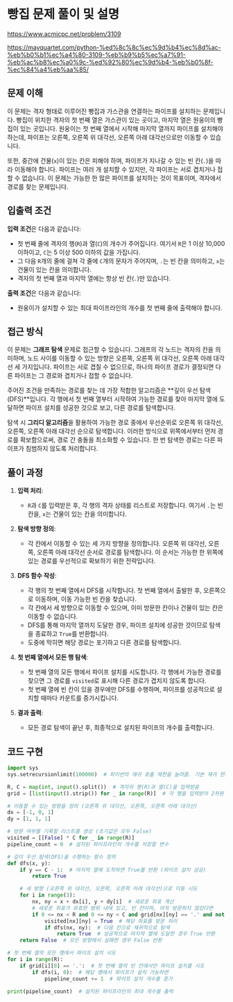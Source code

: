 # 빵집 문제 풀이 및 설명

https://www.acmicpc.net/problem/3109

https://mayquartet.com/python-%ed%8c%8c%ec%9d%b4%ec%8d%ac-%eb%b0%b1%ec%a4%80-3109-%eb%b9%b5%ec%a7%91-%eb%ac%b8%ec%a0%9c-%ed%92%80%ec%9d%b4-%eb%b0%8f-%ec%84%a4%eb%aa%85/

## 문제 이해

이 문제는 격자 형태로 이루어진 빵집과 가스관을 연결하는 파이프를 설치하는 문제입니다. 빵집이 위치한 격자의 첫 번째 열은 가스관이 있는 곳이고, 마지막 열은 원웅이의 빵집이 있는 곳입니다. 원웅이는 첫 번째 열에서 시작해 마지막 열까지 파이프를 설치해야 하는데, 파이프는 오른쪽, 오른쪽 위 대각선, 오른쪽 아래 대각선으로만 이동할 수 있습니다.

또한, 중간에 건물(`x`)이 있는 칸은 피해야 하며, 파이프가 지나갈 수 있는 빈 칸(`.`)을 따라 이동해야 합니다. 파이프는 여러 개 설치할 수 있지만, 각 파이프는 서로 겹치거나 접할 수 없습니다. 이 문제는 가능한 한 많은 파이프를 설치하는 것이 목표이며, 격자에서 경로를 찾는 문제입니다.

## 입출력 조건

**입력 조건**은 다음과 같습니다:

- 첫 번째 줄에 격자의 행(`R`)과 열(`C`)의 개수가 주어집니다. 여기서 `R`은 1 이상 10,000 이하이고, `C`는 5 이상 500 이하의 값을 가집니다.
- 그 다음 `R`개의 줄에 걸쳐 각 줄에 `C`개의 문자가 주어지며, `.`는 빈 칸을 의미하고, `x`는 건물이 있는 칸을 의미합니다.
- 격자의 첫 번째 열과 마지막 열에는 항상 빈 칸(`.`)만 있습니다.

**출력 조건**은 다음과 같습니다:

- 원웅이가 설치할 수 있는 최대 파이프라인의 개수를 첫 번째 줄에 출력해야 합니다.

## 접근 방식

이 문제는 **그래프 탐색** 문제로 접근할 수 있습니다. 그래프의 각 노드는 격자의 칸을 의미하며, 노드 사이를 이동할 수 있는 방향은 오른쪽, 오른쪽 위 대각선, 오른쪽 아래 대각선 세 가지입니다. 파이프는 서로 겹칠 수 없으므로, 하나의 파이프 경로가 결정되면 다른 파이프는 그 경로와 겹치거나 접할 수 없습니다.

주어진 조건을 만족하는 경로를 찾는 데 가장 적합한 알고리즘은 **깊이 우선 탐색(DFS)**입니다. 각 행에서 첫 번째 열부터 시작하여 가능한 경로를 찾아 마지막 열에 도달하면 파이프 설치를 성공한 것으로 보고, 다른 경로를 탐색합니다.

탐색 시 **그리디 알고리즘**을 활용하여 가능한 경로 중에서 우선순위로 오른쪽 위 대각선, 오른쪽, 오른쪽 아래 대각선 순으로 탐색합니다. 이러한 방식으로 위쪽에서부터 먼저 경로를 확보함으로써, 경로 간 충돌을 최소화할 수 있습니다. 한 번 탐색한 경로는 다른 파이프가 침범하지 않도록 처리합니다.

## 풀이 과정

1. **입력 처리**:

   - `R`과 `C`를 입력받은 후, 각 행의 격자 상태를 리스트로 저장합니다. 여기서 `.`는 빈 칸을, `x`는 건물이 있는 칸을 의미합니다.

2. **탐색 방향 정의**:

   - 각 칸에서 이동할 수 있는 세 가지 방향을 정의합니다. 오른쪽 위 대각선, 오른쪽, 오른쪽 아래 대각선 순서로 경로를 탐색합니다. 이 순서는 가능한 한 위쪽에 있는 경로를 우선적으로 확보하기 위한 전략입니다.

3. **DFS 함수 작성**:

   - 각 행의 첫 번째 열에서 DFS를 시작합니다. 첫 번째 열에서 출발한 후, 오른쪽으로 이동하며, 이동 가능한 빈 칸을 찾습니다.
   - 각 칸에서 세 방향으로 이동할 수 있으며, 이미 방문한 칸이나 건물이 있는 칸은 이동할 수 없습니다.
   - DFS를 통해 마지막 열까지 도달한 경우, 파이프 설치에 성공한 것이므로 탐색을 종료하고 `True`를 반환합니다.
   - 도중에 막히면 해당 경로는 포기하고 다른 경로를 탐색합니다.

4. **첫 번째 열에서 모든 행 탐색**:

   - 첫 번째 열의 모든 행에서 파이프 설치를 시도합니다. 각 행에서 가능한 경로를 찾으면 그 경로를 `visited`로 표시해 다른 경로가 겹치지 않도록 합니다.
   - 첫 번째 열에 빈 칸이 있을 경우에만 DFS를 수행하며, 파이프를 성공적으로 설치할 때마다 카운트를 증가시킵니다.

5. **결과 출력**:
   - 모든 경로 탐색이 끝난 후, 최종적으로 설치된 파이프의 개수를 출력합니다.

## 코드 구현

```python
import sys
sys.setrecursionlimit(100000)  # 파이썬의 재귀 호출 제한을 늘려줌. 기본 재귀 한도를 100,000으로 설정

R, C = map(int, input().split())  # 격자의 행(R)과 열(C)을 입력받음
grid = [list(input().strip()) for _ in range(R)]  # 각 행을 입력받아 2차원 리스트 형태로 저장

# 이동할 수 있는 방향을 정의 (오른쪽 위 대각선, 오른쪽, 오른쪽 아래 대각선)
dx = [-1, 0, 1]
dy = [1, 1, 1]

# 방문 여부를 기록할 리스트를 생성 (초기값은 모두 False)
visited = [[False] * C for _ in range(R)]
pipeline_count = 0  # 설치된 파이프라인의 개수를 저장할 변수

# 깊이 우선 탐색(DFS)을 수행하는 함수 정의
def dfs(x, y):
    if y == C - 1:  # 마지막 열에 도착하면 True를 반환 (파이프 설치 성공)
        return True

    # 세 방향 (오른쪽 위 대각선, 오른쪽, 오른쪽 아래 대각선)으로 이동 시도
    for i in range(3):
        nx, ny = x + dx[i], y + dy[i]  # 새로운 좌표 계산
        # 새로운 좌표가 유효한 범위 내에 있고, 빈 칸이며, 아직 방문하지 않았다면
        if 0 <= nx < R and 0 <= ny < C and grid[nx][ny] == '.' and not visited[nx][ny]:
            visited[nx][ny] = True  # 해당 좌표를 방문 처리
            if dfs(nx, ny):  # 다음 칸으로 재귀적으로 탐색
                return True  # 성공적으로 마지막 열에 도달한 경우 True 반환
    return False  # 모든 방향에서 실패한 경우 False 반환

# 첫 번째 열의 모든 행에서 파이프 설치 시도
for i in range(R):
    if grid[i][0] == '.':  # 첫 번째 열의 빈 칸에서만 파이프 설치를 시도
        if dfs(i, 0):  # 해당 행에서 파이프가 설치 가능하면
            pipeline_count += 1  # 파이프 설치 개수를 증가

print(pipeline_count)  # 설치된 파이프라인의 최대 개수를 출력
```
